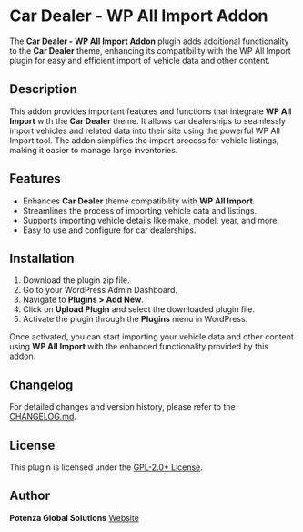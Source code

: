 # Car Dealer - WP All Import Addon

The **Car Dealer - WP All Import Addon** plugin adds additional functionality to the **Car Dealer** theme, enhancing its compatibility with the WP All Import plugin for easy and efficient import of vehicle data and other content.

## Description

This addon provides important features and functions that integrate **WP All Import** with the **Car Dealer** theme. It allows car dealerships to seamlessly import vehicles and related data into their site using the powerful WP All Import tool. The addon simplifies the import process for vehicle listings, making it easier to manage large inventories.

## Features

- Enhances **Car Dealer** theme compatibility with **WP All Import**.
- Streamlines the process of importing vehicle data and listings.
- Supports importing vehicle details like make, model, year, and more.
- Easy to use and configure for car dealerships.

## Installation

1. Download the plugin zip file.
2. Go to your WordPress Admin Dashboard.
3. Navigate to **Plugins > Add New**.
4. Click on **Upload Plugin** and select the downloaded plugin file.
5. Activate the plugin through the **Plugins** menu in WordPress.

Once activated, you can start importing your vehicle data and other content using **WP All Import** with the enhanced functionality provided by this addon.

## Changelog

For detailed changes and version history, please refer to the [CHANGELOG.md](CHANGELOG.md).

## License

This plugin is licensed under the [GPL-2.0+ License](http://www.gnu.org/licenses/gpl-2.0.txt).

## Author

**Potenza Global Solutions**
[Website](http://www.potenzaglobalsolutions.com/)


